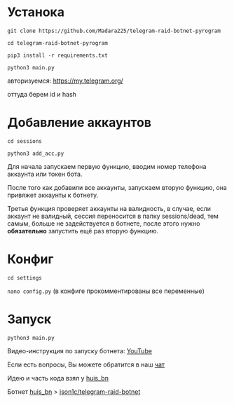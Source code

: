 # Устанока

`git clone https://github.com/Madara225/telegram-raid-botnet-pyrogram`

`cd telegram-raid-botnet-pyrogram`

`pip3 install -r requirements.txt`

`python3 main.py`

авторизуемся: https://my.telegram.org/

оттуда берем id и hash

# Добавление аккаунтов
`cd sessions`

`python3 add_acc.py`

Для начала запускаем первую функцию, вводим номер телефона аккаунта или токен бота.

После того как добавили все аккаунты, запускаем вторую функцию, она привяжет аккаунты к ботнету.

Третья функция проверяет аккаунты на валидность, в случае, если аккаунт не валидный, сессия переносится в папку sessions/dead, тем самым, больше не задействуется в ботнете, после этого нужно **обязательно** запустить ещё раз вторую функцию.
 

 
# Конфиг
`cd settings`

`nano config.py` (в конфиге прокомментированы все переменные)

# Запуск

`python3 main.py`
 
Видео-инструкция по запуску ботнета: [YouTube](https://www.youtube.com/watch?v=DKKpfHzMR78)

Если есть вопросы, Вы можете обратится в наш [чат](https://t.me/pepe_devs)

Идею и часть кода взял у [huis_bn](https://t.me/huis_bn)

Ботнет [huis_bn](https://t.me/huis_bn) > [json1c/telegram-raid-botnet](https://github.com/json1c/telegram-raid-botnet)
